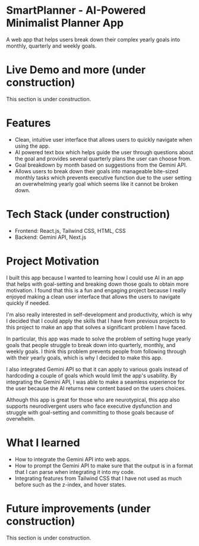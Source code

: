 # SmartPlanner - AI-Powered Minimalist Planner App
A web app that helps users break down their complex yearly goals into monthly, quarterly and weekly goals.

# Live Demo and more (under construction)
This section is under construction.

# Features
- Clean, intuitive user interface that allows users to quickly navigate when using the app.
- AI powered text box which helps guide the user through questions about the goal and provides several quarterly plans the user can choose from.
- Goal breakdown by month based on suggestions from the Gemini API.
- Allows users to break down their goals into manageable bite-sized monthly tasks which prevents executive function due to the user setting an overwhelming yearly goal which seems like it cannot be broken down.

# Tech Stack (under construction)
- Frontend: React.js, Tailwind CSS, HTML, CSS
- Backend: Gemini API, Next.js

# Project Motivation
I built this app because I wanted to learning how I could use AI in an app that helps with goal-setting and breaking down those goals to obtain more motivation. I found that this is a fun and engaging project because I really enjoyed making a clean user interface that allows the users to navigate quickly if needed. 

I'm also really interested in self-development and productivity, which is why I decided that I could apply the skills that I have from previous projects to this project to make an app that solves a significant problem I have faced. 

In particular, this app was made to solve the problem of setting huge yearly goals that people struggle to break down into quarterly, monthly, and weekly goals. I think this problem prevents people from following through with their yearly goals, which is why I decided to make this app. 

I also integrated Gemini API so that it can apply to various goals instead of hardcoding a couple of goals which would limit the app's usability. By integrating the Gemini API, I was able to make a seamless experience for the user because the AI returns new content based on the users choices.

Although this app is great for those who are neurotypical, this app also supports neurodivergent users who face executive dysfunction and struggle with goal-setting and committing to those goals because of overwhelm.

# What I learned
- How to integrate the Gemini API into web apps.
- How to prompt the Gemini API to make sure that the output is in a format that I can parse when integrating it into my code.
- Integrating features from Tailwind CSS that I have not used as much before such as the z-index, and hover states.

# Future improvements (under construction)
This section is under construction.
